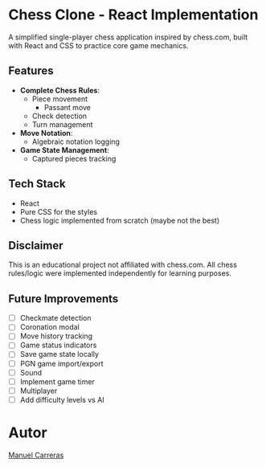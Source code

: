 # Chess Clone - React Implementation

A simplified single-player chess application inspired by chess.com, built with React and CSS to practice core game mechanics.

## Features

- **Complete Chess Rules**:
    - Piece movement
        - Passant move
    - Check detection
    - Turn management
- **Move Notation**:
    - Algebraic notation logging
- **Game State Management**:
    - Captured pieces tracking

## Tech Stack

- React
- Pure CSS for the styles
- Chess logic implemented from scratch (maybe not the best)

## Disclaimer

This is an educational project not affiliated with chess.com. All chess rules/logic were implemented independently for learning purposes.

## Future Improvements

- [ ] Checkmate detection
- [ ] Coronation modal
- [ ] Move history tracking
- [ ] Game status indicators
- [ ] Save game state locally
- [ ] PGN game import/export
- [ ] Sound
- [ ] Implement game timer
- [ ] Multiplayer
- [ ] Add difficulty levels vs AI

# Autor

[Manuel Carreras](https://manugolem.github.io/Portfolio/ "Portfolio")
